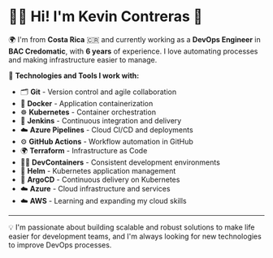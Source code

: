 # 👨‍💻 Hi! I'm Kevin Contreras 👋

🌍 I'm from **Costa Rica** 🇨🇷 and currently working as a **DevOps Engineer** in **BAC Credomatic**, with **6 years** of experience. I love automating processes and making infrastructure easier to manage.

🔧 **Technologies and Tools I work with:**

- 🗂 **Git** - Version control and agile collaboration
- 🐳 **Docker** - Application containerization
- ☸️ **Kubernetes** - Container orchestration
- 🔧 **Jenkins** - Continuous integration and delivery
- ☁️ **Azure Pipelines** - Cloud CI/CD and deployments
- ⚙️ **GitHub Actions** - Workflow automation in GitHub
- 🌍 **Terraform** - Infrastructure as Code
- 🧑‍💻 **DevContainers** - Consistent development environments
- 🎩 **Helm** - Kubernetes application management
- 🚀 **ArgoCD** - Continuous delivery on Kubernetes
- ☁️ **Azure** - Cloud infrastructure and services
- ☁️ **AWS** - Learning and expanding my cloud skills

---

💡 I'm passionate about building scalable and robust solutions to make life easier for development teams, and I'm always looking for new technologies to improve DevOps processes.

